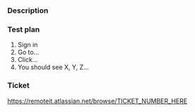 ### Description

<!-- Describe, at a high level, what changes you made and why -->

### Test plan

<!-- List what things need to be tested manually to ensure this change is properly tested -->

1. Sign in
2. Go to...
3. Click...
4. You should see X, Y, Z...

### Ticket

<!-- Add a link to the ticket(s) related to this PR -->

<https://remoteit.atlassian.net/browse/TICKET_NUMBER_HERE>
